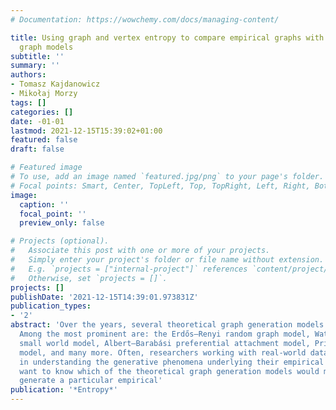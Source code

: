 ```yaml
---
# Documentation: https://wowchemy.com/docs/managing-content/

title: Using graph and vertex entropy to compare empirical graphs with theoretical
  graph models
subtitle: ''
summary: ''
authors:
- Tomasz Kajdanowicz
- Mikołaj Morzy
tags: []
categories: []
date: -01-01
lastmod: 2021-12-15T15:39:02+01:00
featured: false
draft: false

# Featured image
# To use, add an image named `featured.jpg/png` to your page's folder.
# Focal points: Smart, Center, TopLeft, Top, TopRight, Left, Right, BottomLeft, Bottom, BottomRight.
image:
  caption: ''
  focal_point: ''
  preview_only: false

# Projects (optional).
#   Associate this post with one or more of your projects.
#   Simply enter your project's folder or file name without extension.
#   E.g. `projects = ["internal-project"]` references `content/project/deep-learning/index.md`.
#   Otherwise, set `projects = []`.
projects: []
publishDate: '2021-12-15T14:39:01.973831Z'
publication_types:
- '2'
abstract: 'Over the years, several theoretical graph generation models have been proposed.
  Among the most prominent are: the Erdős–Renyi random graph model, Watts–Strogatz
  small world model, Albert–Barabási preferential attachment model, Price citation
  model, and many more. Often, researchers working with real-world data are interested
  in understanding the generative phenomena underlying their empirical graphs. They
  want to know which of the theoretical graph generation models would most probably
  generate a particular empirical'
publication: '*Entropy*'
---
```

